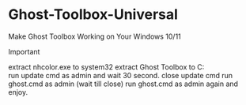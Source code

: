 # Ghost-Toolbox-Universal
Make Ghost Toolbox Working on Your Windows 10/11

> [!IMPORTANT]
> extract nhcolor.exe to system32
> extract Ghost Toolbox to C:\
run update cmd as admin and wait 30 second.
close update cmd
> run ghost.cmd as admin (wait till close)
> run ghost.cmd as admin again and enjoy.
